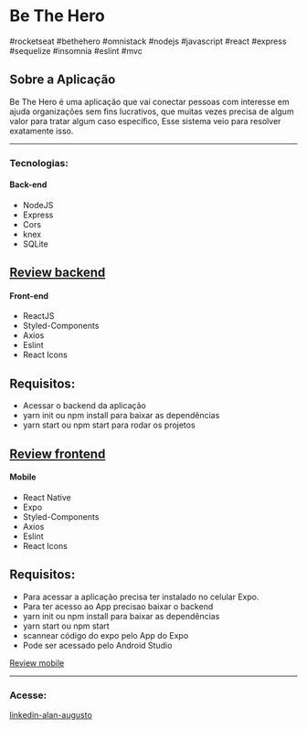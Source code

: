 # Be The Hero

#rocketseat #bethehero #omnistack #nodejs #javascript #react #express #sequelize #insomnia #eslint #mvc 

## Sobre a Aplicação

Be The Hero é uma aplicação que vai conectar pessoas com interesse em ajuda organizações sem fins lucrativos, que muitas vezes precisa de algum valor para tratar algum caso específico, Esse sistema veio para resolver exatamente isso.


************************************************************************

### Tecnologias:

#### Back-end
- NodeJS
- Express
- Cors
- knex
- SQLite

[Review backend](https://github.com/alansouz4/be-the-hero/blob/master/codigo.png)
------------------------------------------------------------------------

#### Front-end
- ReactJS
- Styled-Components
- Axios
- Eslint
- React Icons

## Requisitos:

- Acessar o backend da aplicação 
- yarn init ou npm install para baixar as dependências
- yarn start ou npm start para rodar os projetos

[Review frontend](https://github.com/alansouz4/be-the-hero/blob/master/front.png)
------------------------------------------------------------------------

#### Mobile
- React Native
- Expo
- Styled-Components
- Axios
- Eslint
- React Icons

## Requisitos:

- Para acessar a aplicação precisa ter instalado no celular Expo.
- Para ter acesso ao App precisao baixar o backend
- yarn init ou npm install para baixar as dependências
- yarn start ou npm start
- scannear código do expo pelo App do Expo
- Pode ser acessado pelo Android Studio

[Review mobile](https://github.com/alansouz4/be-the-hero/blob/master/mobile.png)

<hr>

### Acesse: 
[linkedin-alan-augusto](https://www.linkedin.com/in/alan-augusto-/)

